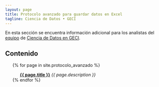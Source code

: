 ```yaml
---
layout: page
title: Protocolo avanzado para guardar datos en Excel
tagline: Ciencia de Datos • GECI
---
```


En esta sección se encuentra información adicional para los analistas del [equipo](https://github.com/orgs/IslasGECI/people) de [Ciencia de Datos en GECI](https://github.com/orgs/IslasGECI).

<h2>Contenido</h2>

<ul>
  {% for page in site.protocolo_avanzado %}
    <ol>
      <b><a href="{{ page.url }}">{{ page.title }}</a></b>
      <i>{{ page.description }}</i>
    </ol>
  {% endfor %}
</ul>
